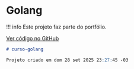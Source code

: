 # Golang

!!! info
    Este projeto faz parte do portfólio.

[Ver código no GitHub](https://github.com/Estudosecursos/curso-golang)

```markdown
# curso-golang

Projeto criado em dom 28 set 2025 23:27:45 -03
```
